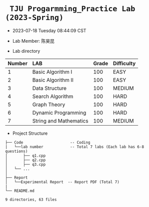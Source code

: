 # ` TJU Progarmming_Practice Lab (2023-Spring)`

* 2023-07-18 Tuesday 08:44:09 CST

* Lab Member: 陈昊昆

* Lab directory

| Number | LAB                    | Grade | Difficulty |
| :----- | :--------------------- | ----- | ---------- |
| 1      | Basic Algorithm Ⅰ      | 100   | EASY       |
| 2      | Basic Algorithm Ⅱ      | 100   | EASY       |
| 3      | Data Structure         | 100   | MEDIUM     |
| 4      | Search Algorithm       | 100   | HARD       |
| 5      | Graph Theory           | 100   | HARD       |
| 6      | Dynamic Programming    | 100   | HARD       |
| 7      | String and Mathematics | 100   | MEDIUM     |

* Project Structure

```
├── Code                  	 -- Coding
|   └──lab number        	 -- Total 7 labs (Each lab has 6-8 questions)
│   	├── q1.cpp
│   	├── q2.cpp
│   	├── q3.cpp
│  	└── ...
│ 
├── Report 
│	└──Experimental Report	-- Report PDF (Total 7)
|
└── README.md

9 directories, 63 files
```

